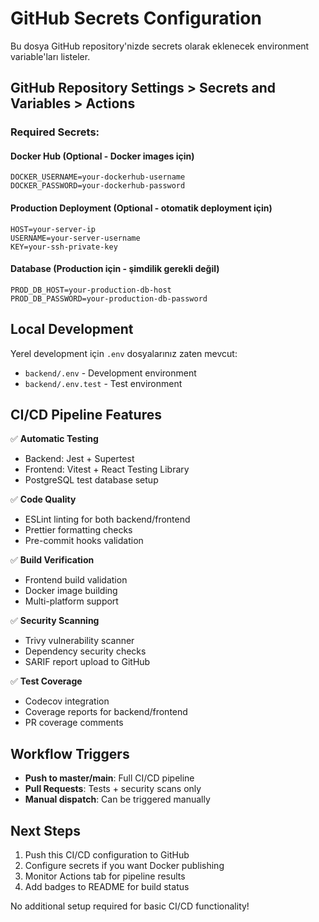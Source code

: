 # GitHub Secrets Configuration

Bu dosya GitHub repository'nizde secrets olarak eklenecek environment variable'ları listeler.

## GitHub Repository Settings > Secrets and Variables > Actions

### Required Secrets:

#### Docker Hub (Optional - Docker images için)
```
DOCKER_USERNAME=your-dockerhub-username
DOCKER_PASSWORD=your-dockerhub-password
```

#### Production Deployment (Optional - otomatik deployment için)
```
HOST=your-server-ip
USERNAME=your-server-username
KEY=your-ssh-private-key
```

#### Database (Production için - şimdilik gerekli değil)
```
PROD_DB_HOST=your-production-db-host
PROD_DB_PASSWORD=your-production-db-password
```

## Local Development

Yerel development için `.env` dosyalarınız zaten mevcut:
- `backend/.env` - Development environment
- `backend/.env.test` - Test environment

## CI/CD Pipeline Features

✅ **Automatic Testing**
- Backend: Jest + Supertest
- Frontend: Vitest + React Testing Library
- PostgreSQL test database setup

✅ **Code Quality**
- ESLint linting for both backend/frontend
- Prettier formatting checks
- Pre-commit hooks validation

✅ **Build Verification**
- Frontend build validation
- Docker image building
- Multi-platform support

✅ **Security Scanning**
- Trivy vulnerability scanner
- Dependency security checks
- SARIF report upload to GitHub

✅ **Test Coverage**
- Codecov integration
- Coverage reports for backend/frontend
- PR coverage comments

## Workflow Triggers

- **Push to master/main**: Full CI/CD pipeline
- **Pull Requests**: Tests + security scans only
- **Manual dispatch**: Can be triggered manually

## Next Steps

1. Push this CI/CD configuration to GitHub
2. Configure secrets if you want Docker publishing
3. Monitor Actions tab for pipeline results
4. Add badges to README for build status

No additional setup required for basic CI/CD functionality!
